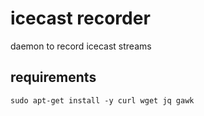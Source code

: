 # icecast recorder

daemon to record icecast streams

## requirements

```
sudo apt-get install -y curl wget jq gawk
```
